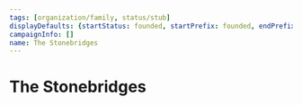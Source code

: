 ```yaml
---
tags: [organization/family, status/stub]
displayDefaults: {startStatus: founded, startPrefix: founded, endPrefix: disbanded, endStatus: disbanded}
campaignInfo: []
name: The Stonebridges
---
```

# The Stonebridges
